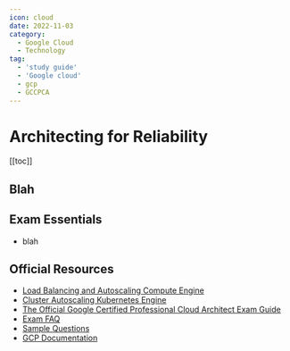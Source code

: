 ```yaml
---
icon: cloud
date: 2022-11-03
category:
  - Google Cloud
  - Technology
tag:
  - 'study guide'
  - 'Google cloud'
  - gcp
  - GCCPCA
---
```


# Architecting for Reliability

[[toc]]

## Blah

## Exam Essentials

* blah

## Official Resources
* [Load Balancing and Autoscaling Compute Engine](https://cloud.Google.com/compute/docs/load-balancing-and-autoscaling#:~:text=documentation%20for%20descriptions.-,Autoscaling,need%20for%20resources%20is%20lower.)
* [Cluster Autoscaling Kubernetes Engine](https://cloud.Google.com/kubernetes-engine/docs/concepts/cluster-autoscaler)
* [The Official Google Certified Professional Cloud Architect Exam
  Guide](http://cloud.Google.com/certification/guides/professional-cloud-architect)
* [Exam FAQ](http://cloud.Google.com/certification/faqs/#0)
* [Sample Questions](http://cloud.Google.com/certiications/cloud-architect)
* [GCP Documentation](http://cloud.Google.com/docs)